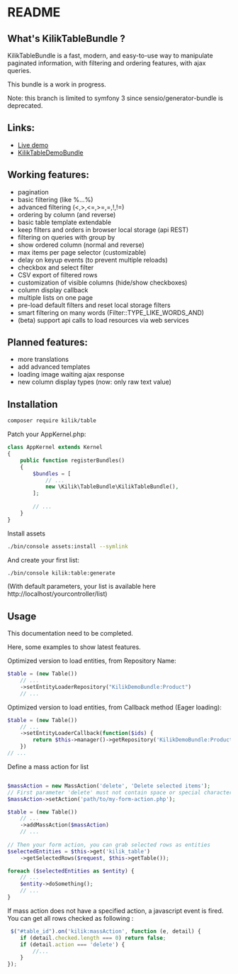 README
======

What's KilikTableBundle ?
--------------------------
KilikTableBundle is a fast, modern, and easy-to-use way to manipulate paginated 
information, with filtering and ordering features, with ajax queries.

This bundle is a work in progress.

Note: this branch is limited to symfony 3 since sensio/generator-bundle is deprecated.

Links:
------
- [Live demo](http://tabledemo.kilik.fr/)
- [KilikTableDemoBundle](https://github.com/KilikFr/TableDemoBundle)

Working features:
-----------------
- pagination
- basic filtering (like %...%)
- advanced filtering (<,>,<=,>=,=,!,!=)
- ordering by column (and reverse)
- basic table template extendable
- keep filters and orders in browser local storage (api REST)
- filtering on queries with group by
- show ordered column (normal and reverse)
- max items per page selector (customizable)
- delay on keyup events (to prevent multiple reloads)
- checkbox and select filter
- CSV export of filtered rows
- customization of visible columns (hide/show checkboxes)
- column display callback
- multiple lists on one page
- pre-load default filters and reset local storage filters
- smart filtering on many words (Filter::TYPE_LIKE_WORDS_AND)
- (beta) support api calls to load resources via web services

Planned features:
------------------
- more translations
- add advanced templates
- loading image waiting ajax response
- new column display types (now: only raw text value)

Installation
------------
```sh
composer require kilik/table
```

Patch your AppKernel.php:
```php
class AppKernel extends Kernel
{
    public function registerBundles()
    {
        $bundles = [
            // ...
            new \Kilik\TableBundle\KilikTableBundle(),
        ];
        
        // ...
    }
}    
```

Install assets
```sh
./bin/console assets:install --symlink
```

And create your first list: 
```sh
./bin/console kilik:table:generate
```

(With default parameters, your list is available here http://localhost/yourcontroller/list)

Usage
-----

This documentation need to be completed.

Here, some examples to show latest features.

Optimized version to load entities, from Repository Name:

```php
$table = (new Table())
    // ...
    ->setEntityLoaderRepository("KilikDemoBundle:Product")
    // ...
```

Optimized version to load entities, from Callback method (Eager loading):

```php
$table = (new Table())
    // ...
    ->setEntityLoaderCallback(function($ids) {
        return $this->manager()->getRepository('KilikDemoBundle:Product')->findById($ids);
    })
// ...
```


Define a mass action for list

```php

$massAction = new MassAction('delete', 'Delete selected items'); 
// First parameter 'delete' must not contain space or special characters (identifier)
$massAction->setAction('path/to/my-form-action.php');

$table = (new Table())
    // ...
    ->addMassAction($massAction)
    // ...
    
// Then your form action, you can grab selected rows as entities
$selectedEntities = $this->get('kilik_table')
    ->getSelectedRows($request, $this->getTable());

foreach ($selectedEntities as $entity) {
    // ...
    $entity->doSomething();
    // ...
}
```

If mass action does not have a specified action, a javascript event is fired.
You can get all rows checked as following :

```javascript
 $("#table_id").on('kilik:massAction', function (e, detail) {
    if (detail.checked.length === 0) return false;
    if (detail.action === 'delete') {
        //...
    }
});
```
